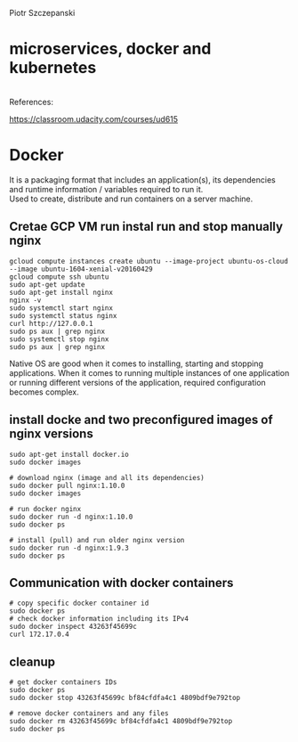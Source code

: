 Piotr Szczepanski

# microservices, docker and kubernetes
<br>
References:

https://classroom.udacity.com/courses/ud615



# Docker
It is a packaging format that includes an application(s), its dependencies and runtime information / variables required to run it.  
Used to create, distribute and run containers on a server machine. 

## Cretae GCP VM run instal run and stop manually nginx

```shell
gcloud compute instances create ubuntu --image-project ubuntu-os-cloud --image ubuntu-1604-xenial-v20160429
gcloud compute ssh ubuntu
sudo apt-get update
sudo apt-get install nginx
nginx -v
sudo systemctl start nginx
sudo systemctl status nginx
curl http://127.0.0.1 
sudo ps aux | grep nginx
sudo systemctl stop nginx
sudo ps aux | grep nginx
```
Native OS are good when it comes to installing, starting and stopping applications. 
When it comes to running multiple instances of one application or running different versions of the application, required configuration becomes complex.  

## install docke and two preconfigured images of nginx versions
```shell 
sudo apt-get install docker.io 
sudo docker images

# download nginx (image and all its dependencies)
sudo docker pull nginx:1.10.0
sudo docker images

# run docker nginx
sudo docker run -d nginx:1.10.0
sudo docker ps

# install (pull) and run older nginx version
sudo docker run -d nginx:1.9.3
sudo docker ps
```

## Communication with docker containers
```shell
# copy specific docker container id
sudo docker ps
# check docker information including its IPv4
sudo docker inspect 43263f45699c
curl 172.17.0.4
```
## cleanup 
```shell
# get docker containers IDs
sudo docker ps
sudo docker stop 43263f45699c bf84cfdfa4c1 4809bdf9e792top 

# remove docker containers and any files
sudo docker rm 43263f45699c bf84cfdfa4c1 4809bdf9e792top
sudo docker ps
```
